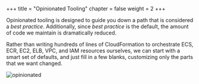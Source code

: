 +++
title = "Opinionated Tooling"
chapter = false
weight = 2
+++

Opinionated tooling is designed to guide you down a path that is considered a _best practice_.
Additionally, since _best practice_ is the default, the amount of code we maintain is
dramatically reduced.

Rather than writing hundreds of lines of CloudFormation to orchestrate ECS, ECR,
EC2, ELB, VPC, and IAM resources ourselves, we can start with a smart set of defaults, and just
fill in a few blanks, customizing only the parts that we want changed.

![opinionated](/images/opinionated.gif)
